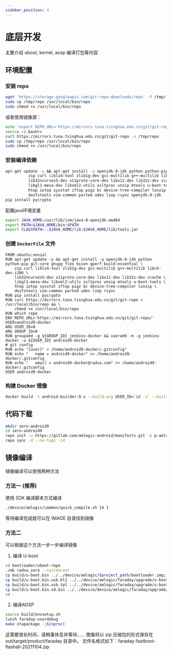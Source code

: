 ```yaml
---
sidebar_position: 4
---
```


# 底层开发

主要介绍 uboot, kernel, aosp 编译打包等内容

## 环境配置

### 安装 repo

```bash
wget 'https://storage.googleapis.com/git-repo-downloads/repo' -P /tmp/
sudo cp /tmp/repo /usr/local/bin/repo
sudo chmod +x /usr/local/bin/repo
```

或者使用镜像源：

```bash
echo "export REPO_URL='https://mirrors.tuna.tsinghua.edu.cn/git/git-repo/'" >> ~/.bashrc
source ~/.bashrc
curl https://mirrors.tuna.tsinghua.edu.cn/git/git-repo -o /tmp/repo
sudo cp /tmp/repo /usr/local/bin/repo
sudo chmod +x /usr/local/bin/repo
```

### 安装编译依赖

```bash
apt-get update -y && apt-get install -y openjdk-8-jdk python python-pip git-core gnupg flex bison gperf build-essential \
          zip curl liblz4-tool zlib1g-dev gcc-multilib g++-multilib libc6-dev-i386 \
          lib32ncurses5-dev x11proto-core-dev libx11-dev lib32z-dev ccache \
          libgl1-mesa-dev libxml2-utils xsltproc unzip mtools u-boot-tools \
          htop iotop sysstat iftop pigz bc device-tree-compiler lunzip \
          dosfstools vim-common parted udev lzop rsync openjdk-8-jdk
pip install pycrypto
```

配置java环境变量

```bash
export JAVA_HOME=/usr/lib/jvm/java-8-openjdk-amd64
export PATH=$JAVA_HOME/bin:$PATH
export CLASSPATH=.:$JAVA_HOME/lib:$JAVA_HOME/lib/tools.jar
```

### 创建 `DockerFile` 文件

```
FROM ubuntu:xenial
RUN apt-get update -y && apt-get install -y openjdk-8-jdk python python-pip git-core gnupg flex bison gperf build-essential \
    zip curl liblz4-tool zlib1g-dev gcc-multilib g++-multilib libc6-dev-i386 \
    lib32ncurses5-dev x11proto-core-dev libx11-dev lib32z-dev ccache \
    libgl1-mesa-dev libxml2-utils xsltproc unzip mtools u-boot-tools \
    htop iotop sysstat iftop pigz bc device-tree-compiler lunzip \
    dosfstools vim-common parted udev lzop rsync
RUN pip install pycrypto
RUN curl https://mirrors.tuna.tsinghua.edu.cn/git/git-repo > /usr/local/bin/repo && \
    chmod +x /usr/local/bin/repo
RUN which repo
ENV REPO_URL='https://mirrors.tuna.tsinghua.edu.cn/git/git-repo/' USER=android9-docker
ARG USER_ID=0
ARG GROUP_ID=0
RUN groupadd -g ${GROUP_ID} jenkins-docker && useradd -m -g jenkins-docker -u ${USER_ID} android9-docker
# git config
RUN echo "[user]" > /home/android9-docker/.gitconfig"
RUN echo "   name = android9-docker" >> /home/android9-docker/.gitconfig
RUN echo "   email = android9-docker@radxa.com" >> /home/android9-docker/.gitconfig
USER android9-docker
```

### 构建 Docker 镜像

```bash
docker build -t android-builder:9.x --build-arg USER_ID=`id -u` --build-arg GROUP_ID=`id -g` $(which-dir-dockerfile-in)
```

## 代码下载

```bash
mkdir zero-android9
cd zero-android9
repo init -u https://gitlab.com/amlogic-android/manifests.git -b p-amlogic -m radxa-w2-p-release.xml
repo sync -d --no-tags -j4
```

## 镜像编译

镜像编译可以使用两种方法

### 方法一 (**推荐**)

使用 SDK 编译脚本方式编译

```bash
./device/amlogic/common/quick_compile.sh 14 1
```

等待编译完成就可以在 IMAGE 目录找到镜像

### 方法二

可以根据这个方法一步一步编译镜像

1. 编译 U-boot

```bash
cd bootloader/uboot-repo
./mk radxa_zero --systemroot
cp build/u-boot.bin ../../device/amlogic/$project_path/bootloader.img;
cp build/u-boot.bin.usb.bl2 ../../device/amlogic/faraday/upgrade/u-boot.bin.usb.bl2;
cp build/u-boot.bin.usb.tpl ../../device/amlogic/faraday/upgrade/u-boot.bin.usb.tpl;
cp build/u-boot.bin.sd.bin ../../device/device/amlogic/faraday/upgrade/u-boot.bin.sd.bin;
cd -
```

2. 编译AOSP

```bash
source build/envsetup.sh
lunch faraday-userdebug
make otapackage -j$(nproc)
```

这需要很长时间，请稍事休息并等待......
图像将以 zip 压缩包的形式保存在 out/target/product/faraday 目录中。
文件名格式如下：faraday-fastboot-flashall-20211104.zip

